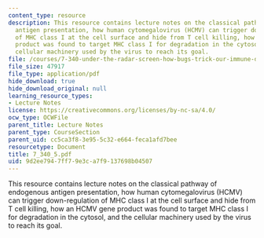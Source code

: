 ```yaml
---
content_type: resource
description: This resource contains lecture notes on the classical pathway of endogenous
  antigen presentation, how human cytomegalovirus (HCMV) can trigger down-regulation
  of MHC class I at the cell surface and hide from T cell killing, how an HCMV gene
  product was found to target MHC class I for degradation in the cytosol, and the
  cellular machinery used by the virus to reach its goal.
file: /courses/7-340-under-the-radar-screen-how-bugs-trick-our-immune-defenses-spring-2007/9d2ee7947ff79e3ca7f9137698b04507_7_340_5.pdf
file_size: 47917
file_type: application/pdf
hide_download: true
hide_download_original: null
learning_resource_types:
- Lecture Notes
license: https://creativecommons.org/licenses/by-nc-sa/4.0/
ocw_type: OCWFile
parent_title: Lecture Notes
parent_type: CourseSection
parent_uid: cc5ca3f8-3e95-5c32-e664-feca1afd7bee
resourcetype: Document
title: 7_340_5.pdf
uid: 9d2ee794-7ff7-9e3c-a7f9-137698b04507
---
```

This resource contains lecture notes on the classical pathway of endogenous antigen presentation, how human cytomegalovirus (HCMV) can trigger down-regulation of MHC class I at the cell surface and hide from T cell killing, how an HCMV gene product was found to target MHC class I for degradation in the cytosol, and the cellular machinery used by the virus to reach its goal.